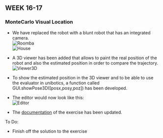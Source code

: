 ## WEEK 16-17   

### MonteCarlo Visual Location    
- We have replaced the robot with a blunt robot that has an integrated camera.   
  ![Roomba](https://raw.githubusercontent.com/dvalladaresv/2020-tfm-david-valladares/main/assets/week16-17/roomba.png)     
  ![House](https://raw.githubusercontent.com/dvalladaresv/2020-tfm-david-valladares/main/assets/week16-17/house.png)     
  
- A 3D viewer has been added that allows to paint the real position of the robot and also the estimated position in order to compare the trajectory.     
  ![Viewer3D](https://raw.githubusercontent.com/dvalladaresv/2020-tfm-david-valladares/main/assets/week16-17/viewer3D.png)
- To show the estimated position in the 3D viewer and to be able to use the evaluator in unibotics, a function called GUI.showPose3D([posx,posy,poz]) has been developed.   
  
- The editor would now look like this:   
  ![Editor](https://raw.githubusercontent.com/dvalladaresv/2020-tfm-david-valladares/main/assets/week16-17/editor.png)     
  
- The [documentation](https://jderobot.github.io/RoboticsAcademy/exercises/ComputerVision/montecarlo_visual_loc) of the exercise has been updated.    

To Do:   

- Finish off the solution to the exercise      

  
 



